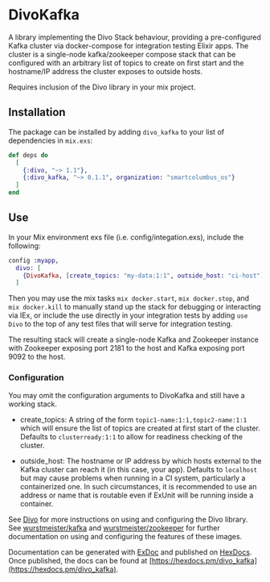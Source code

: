 # DivoKafka

A library implementing the Divo Stack behaviour, providing a pre-configured Kafka
cluster via docker-compose for integration testing Elixir apps. The cluster is a
single-node kafka/zookeeper compose stack that can be configured with an arbitrary
list of topics to create on first start and the hostname/IP address the cluster
exposes to outside hosts.

Requires inclusion of the Divo library in your mix project.

## Installation

The package can be installed by adding `divo_kafka` to your list of dependencies in `mix.exs`:

```elixir
def deps do
  [
    {:divo, "~> 1.1"},
    {:divo_kafka, "~> 0.1.1", organization: "smartcolumbus_os"}
  ]
end
```

## Use

In your Mix environment exs file (i.e. config/integation.exs), include the following:
```elixir
config :myapp,
  divo: [
    {DivoKafka, [create_topics: "my-data:1:1", outside_host: "ci-host"]}
  ]
```

Then you may use the mix tasks `mix docker.start`, `mix docker.stop`, and `mix docker.kill`
to manually stand up the stack for debugging or interacting via IEx, or include the
use directly in your integration tests by adding `use Divo` to the top of any test files
that will serve for integration testing.

The resulting stack will create a single-node Kafka and Zookeeper instance with
Zookeeper exposing port 2181 to the host and Kafka exposing port 9092 to the host.

### Configuration

You may omit the configuration arguments to DivoKafka and still have a working stack.

* create_topics: A string of the form `topic1-name:1:1,topic2-name:1:1` which will ensure
the list of topics are created at first start of the cluster. Defaults to `clusterready:1:1`
to allow for readiness checking of the cluster.

* outside_host: The hostname or IP address by which hosts external to the Kafka cluster can
reach it (in this case, your app). Defaults to `localhost` but may cause problems when
running in a CI system, particularly a containerized one. In such circumstances, it is
recommended to use an address or name that is routable even if ExUnit will be running inside
a container.

See [Divo](https://github.com/smartcolumbusos/divo) for more instructions on using and configuring
the Divo library.
See [wurstmeister/kafka](https://github.com/wurstmeister/kafka-docker) and
[wurstmeister/zookeeper](https://github.com/wurstmeister/zookeeper-docker) for further documentation
on using and configuring the features of these images.

Documentation can be generated with [ExDoc](https://github.com/elixir-lang/ex_doc)
and published on [HexDocs](https://hexdocs.pm). Once published, the docs can
be found at [https://hexdocs.pm/divo_kafka](https://hexdocs.pm/divo_kafka).
